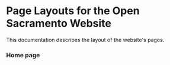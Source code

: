 # Page Layouts for the Open Sacramento Website
This documentation describes the layout of the website's pages.

### Home page
